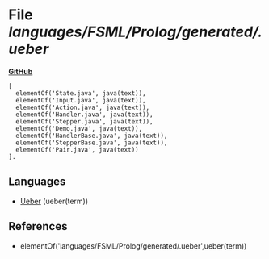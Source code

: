 # File _languages/FSML/Prolog/generated/.ueber_
**[GitHub](https://github.com/softlang/yas/blob/master/languages/FSML/Prolog/generated/.ueber)**
```
[
  elementOf('State.java', java(text)),
  elementOf('Input.java', java(text)),
  elementOf('Action.java', java(text)),
  elementOf('Handler.java', java(text)),
  elementOf('Stepper.java', java(text)),
  elementOf('Demo.java', java(text)),
  elementOf('HandlerBase.java', java(text)),
  elementOf('StepperBase.java', java(text)),
  elementOf('Pair.java', java(text))
].
```

## Languages
* [Ueber](../languages/Ueber.md) (ueber(term))

## References
* elementOf('languages/FSML/Prolog/generated/.ueber',ueber(term))
